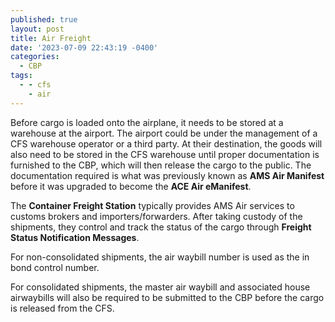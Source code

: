 ```yaml
---
published: true
layout: post
title: Air Freight
date: '2023-07-09 22:43:19 -0400'
categories:
  - CBP
tags:
  - - cfs
    - air
---
```

Before cargo is loaded onto the airplane, it needs to be stored at a warehouse at the airport. The airport could be under the management of a CFS warehouse operator or a third party. At their destination, the goods will also need to be stored in the CFS warehouse until proper documentation is furnished to the CBP, which will then release the cargo to the public. The documentation required is what was previously known as **AMS Air Manifest** before it was upgraded to become the **ACE Air eManifest**.

The **Container Freight Station** typically provides AMS Air services to customs brokers and importers/forwarders. After taking custody of the shipments, they control and track the status of the cargo through **Freight Status Notification Messages**.

For non-consolidated shipments, the air waybill number is used as the in bond control number.

For consolidated shipments, the master air waybill and associated house airwaybills will also be required to be submitted to the CBP before the cargo is released from the CFS.
